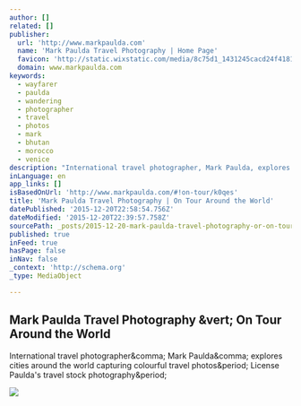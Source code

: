 ```yaml
---
author: []
related: []
publisher:
  url: 'http://www.markpaulda.com'
  name: 'Mark Paulda Travel Photography | Home Page'
  favicon: 'http://static.wixstatic.com/media/8c75d1_1431245cacd24f41813d05b3e8fd717f.png/v1/fill/w_16%2Ch_16%2Clg_1/8c75d1_1431245cacd24f41813d05b3e8fd717f.png'
  domain: www.markpaulda.com
keywords:
  - wayfarer
  - paulda
  - wandering
  - photographer
  - travel
  - photos
  - mark
  - bhutan
  - morocco
  - venice
description: "International travel photographer, Mark Paulda, explores cities around the world capturing colourful travel photos. License Paulda's travel stock photography."
inLanguage: en
app_links: []
isBasedOnUrl: 'http://www.markpaulda.com/#!on-tour/k0qes'
title: 'Mark Paulda Travel Photography | On Tour Around the World'
datePublished: '2015-12-20T22:58:54.756Z'
dateModified: '2015-12-20T22:39:57.758Z'
sourcePath: _posts/2015-12-20-mark-paulda-travel-photography-or-on-tour-around-the-world.md
published: true
inFeed: true
hasPage: false
inNav: false
_context: 'http://schema.org'
_type: MediaObject

---
```

<article style=""><h1>Mark Paulda Travel Photography &amp;vert; On Tour Around the World</h1><p>International travel photographer&amp;comma; Mark Paulda&amp;comma; explores cities around the world capturing colourful travel photos&amp;period; License Paulda's travel stock photography&amp;period;</p><img src="https://static.wixstatic.com/media/8c75d1_1ef6987f8cb149beaf980cc02372cdbc.jpg_srz_2500_1946_85_22_0.50_1.20_0.00_jpg_srz" /></article>